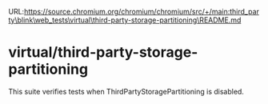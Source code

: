 URL:https://source.chromium.org/chromium/chromium/src/+/main:third_party\blink\web_tests\virtual\third-party-storage-partitioning\README.md
# virtual/third-party-storage-partitioning

This suite verifies tests when ThirdPartyStoragePartitioning is disabled.
